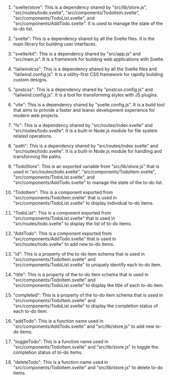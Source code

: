 1. "svelte/store": This is a dependency shared by "src/lib/store.js", "src/routes/todo.svelte", "src/components/TodoItem.svelte", "src/components/TodoList.svelte", and "src/components/AddTodo.svelte". It is used to manage the state of the to-do list.

2. "svelte": This is a dependency shared by all the Svelte files. It is the main library for building user interfaces.

3. "svelte/kit": This is a dependency shared by "src/app.js" and "src/main.js". It is a framework for building web applications with Svelte.

4. "tailwindcss": This is a dependency shared by all the Svelte files and "tailwind.config.js". It is a utility-first CSS framework for rapidly building custom designs.

5. "postcss": This is a dependency shared by "postcss.config.js" and "tailwind.config.js". It is a tool for transforming styles with JS plugins.

6. "vite": This is a dependency shared by "svelte.config.js". It is a build tool that aims to provide a faster and leaner development experience for modern web projects.

7. "fs": This is a dependency shared by "src/routes/index.svelte" and "src/routes/todo.svelte". It is a built-in Node.js module for file system related operations.

8. "path": This is a dependency shared by "src/routes/index.svelte" and "src/routes/todo.svelte". It is a built-in Node.js module for handling and transforming file paths.

9. "TodoStore": This is an exported variable from "src/lib/store.js" that is used in "src/routes/todo.svelte", "src/components/TodoItem.svelte", "src/components/TodoList.svelte", and "src/components/AddTodo.svelte" to manage the state of the to-do list.

10. "TodoItem": This is a component exported from "src/components/TodoItem.svelte" that is used in "src/components/TodoList.svelte" to display individual to-do items.

11. "TodoList": This is a component exported from "src/components/TodoList.svelte" that is used in "src/routes/todo.svelte" to display the list of to-do items.

12. "AddTodo": This is a component exported from "src/components/AddTodo.svelte" that is used in "src/routes/todo.svelte" to add new to-do items.

13. "id": This is a property of the to-do item schema that is used in "src/components/TodoItem.svelte" and "src/components/TodoList.svelte" to uniquely identify each to-do item.

14. "title": This is a property of the to-do item schema that is used in "src/components/TodoItem.svelte" and "src/components/TodoList.svelte" to display the title of each to-do item.

15. "completed": This is a property of the to-do item schema that is used in "src/components/TodoItem.svelte" and "src/components/TodoList.svelte" to display the completion status of each to-do item.

16. "addTodo": This is a function name used in "src/components/AddTodo.svelte" and "src/lib/store.js" to add new to-do items.

17. "toggleTodo": This is a function name used in "src/components/TodoItem.svelte" and "src/lib/store.js" to toggle the completion status of to-do items.

18. "deleteTodo": This is a function name used in "src/components/TodoItem.svelte" and "src/lib/store.js" to delete to-do items.